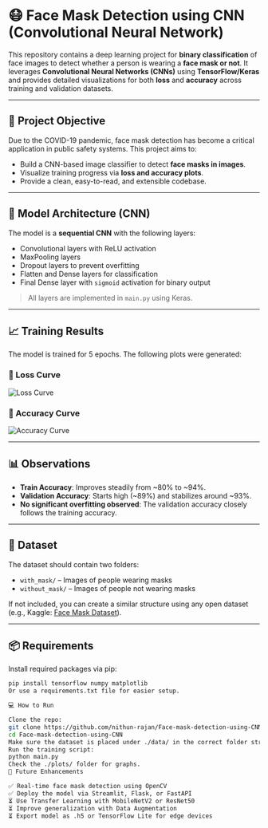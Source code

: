 # 😷 Face Mask Detection using CNN (Convolutional Neural Network)

This repository contains a deep learning project for **binary classification** of face images to detect whether a person is wearing a **face mask or not**. It leverages **Convolutional Neural Networks (CNNs)** using **TensorFlow/Keras** and provides detailed visualizations for both **loss** and **accuracy** across training and validation datasets.

---

## 🚀 Project Objective

Due to the COVID-19 pandemic, face mask detection has become a critical application in public safety systems. This project aims to:

- Build a CNN-based image classifier to detect **face masks in images**.
- Visualize training progress via **loss and accuracy plots**.
- Provide a clean, easy-to-read, and extensible codebase.

---


## 🧠 Model Architecture (CNN)

The model is a **sequential CNN** with the following layers:

- Convolutional layers with ReLU activation
- MaxPooling layers
- Dropout layers to prevent overfitting
- Flatten and Dense layers for classification
- Final Dense layer with `sigmoid` activation for binary output

> All layers are implemented in `main.py` using Keras.

---

## 📈 Training Results

The model is trained for 5 epochs. The following plots were generated:

### 🔻 Loss Curve
![Loss Curve](https://github.com/nithun-rajan/Face-mask-detection-using-CNN/blob/main/plots/Figure_1.png?)

### 🔺 Accuracy Curve
![Accuracy Curve](https://github.com/nithun-rajan/Face-mask-detection-using-CNN/blob/main/plots/Figure_2.png?)


---

## 📊 Observations

- **Train Accuracy**: Improves steadily from ~80% to ~94%.
- **Validation Accuracy**: Starts high (~89%) and stabilizes around ~93%.
- **No significant overfitting observed**: The validation accuracy closely follows the training accuracy.

---

## 🧪 Dataset

The dataset should contain two folders:  
- `with_mask/` – Images of people wearing masks  
- `without_mask/` – Images of people not wearing masks  

If not included, you can create a similar structure using any open dataset (e.g., Kaggle: [Face Mask Dataset](https://www.kaggle.com/datasets/ashishjangra27/face-mask-dataset)).

---

## 📦 Requirements

Install required packages via pip:

```bash
pip install tensorflow numpy matplotlib
Or use a requirements.txt file for easier setup.

💻 How to Run

Clone the repo:
git clone https://github.com/nithun-rajan/Face-mask-detection-using-CNN.git
cd Face-mask-detection-using-CNN
Make sure the dataset is placed under ./data/ in the correct folder structure.
Run the training script:
python main.py
Check the ./plots/ folder for graphs.
🎯 Future Enhancements

✅ Real-time face mask detection using OpenCV
✅ Deploy the model via Streamlit, Flask, or FastAPI
⏳ Use Transfer Learning with MobileNetV2 or ResNet50
⏳ Improve generalization with Data Augmentation
⏳ Export model as .h5 or TensorFlow Lite for edge devices
